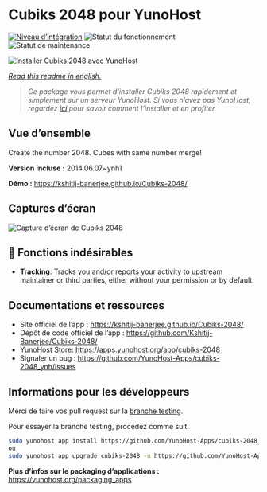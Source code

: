 <!--
N.B.: This README was automatically generated by https://github.com/YunoHost/apps/tree/master/tools/readme_generator
It shall NOT be edited by hand.
-->

# Cubiks 2048 pour YunoHost

[![Niveau d’intégration](https://dash.yunohost.org/integration/cubiks-2048.svg)](https://dash.yunohost.org/appci/app/cubiks-2048) ![Statut du fonctionnement](https://ci-apps.yunohost.org/ci/badges/cubiks-2048.status.svg) ![Statut de maintenance](https://ci-apps.yunohost.org/ci/badges/cubiks-2048.maintain.svg)

[![Installer Cubiks 2048 avec YunoHost](https://install-app.yunohost.org/install-with-yunohost.svg)](https://install-app.yunohost.org/?app=cubiks-2048)

*[Read this readme in english.](./README.md)*

> *Ce package vous permet d’installer Cubiks 2048 rapidement et simplement sur un serveur YunoHost.
Si vous n’avez pas YunoHost, regardez [ici](https://yunohost.org/#/install) pour savoir comment l’installer et en profiter.*

## Vue d’ensemble

Create the number 2048. Cubes with same number merge!

**Version incluse :** 2014.06.07~ynh1

**Démo :** https://kshitij-banerjee.github.io/Cubiks-2048/

## Captures d’écran

![Capture d’écran de Cubiks 2048](./doc/screenshots/Screenshot-Cubiks-2048.jpg)

## :red_circle: Fonctions indésirables

- **Tracking**: Tracks you and/or reports your activity to upstream maintainer or third parties, either without your permission or by default.

## Documentations et ressources

* Site officiel de l’app : <https://kshitij-banerjee.github.io/Cubiks-2048/>
* Dépôt de code officiel de l’app : <https://github.com/Kshitij-Banerjee/Cubiks-2048/>
* YunoHost Store: <https://apps.yunohost.org/app/cubiks-2048>
* Signaler un bug : <https://github.com/YunoHost-Apps/cubiks-2048_ynh/issues>

## Informations pour les développeurs

Merci de faire vos pull request sur la [branche testing](https://github.com/YunoHost-Apps/cubiks-2048_ynh/tree/testing).

Pour essayer la branche testing, procédez comme suit.

``` bash
sudo yunohost app install https://github.com/YunoHost-Apps/cubiks-2048_ynh/tree/testing --debug
ou
sudo yunohost app upgrade cubiks-2048 -u https://github.com/YunoHost-Apps/cubiks-2048_ynh/tree/testing --debug
```

**Plus d’infos sur le packaging d’applications :** <https://yunohost.org/packaging_apps>